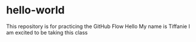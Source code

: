 # hello-world
This repository is for practicing the GitHub Flow
Hello  My name is Tiffanie  I am excited to be taking this class

